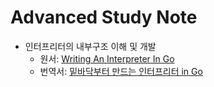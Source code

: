 # Advanced Study Note

- 인터프리터의 내부구조 이해 및 개발
  - 원서: [Writing An Interpreter In Go](https://www.amazon.com/Writing-Interpreter-Go-Thorsten-Ball/dp/3982016118/)
  - 번역서: [밑바닥부터 만드는 인터프리터 in Go](https://product.kyobobook.co.kr/detail/S000001033117)
